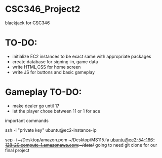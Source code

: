 # CSC346_Project2
blackjack for CSC346

 # TO-DO:
<ul>
<li>initialize EC2 instances to be exact same with appropriate packages
<li>create database for signing-in, game data
<li>write HTML,CSS for home screen
<li>write JS for buttons and basic gameplay
</ul>

 # Gameplay TO-DO:
<ul>
<li>make dealer go until 17
<li>let the player chose between 11 or 1 for ace
</ul>



important commands

ssh -i "private key" ubuntu@ec2-instance-ip

<del>scp -i ~/Desktop/amazon.pem ~/Desktop/MS115.fa  ubuntu@ec2-54-166-128-20.compute-1.amazonaws.com:~/data/</del>
going to need git clone for our final project

